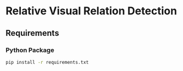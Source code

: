 # Relative Visual Relation Detection

## Requirements

### Python Package

```bash
pip install -r requirements.txt
```
